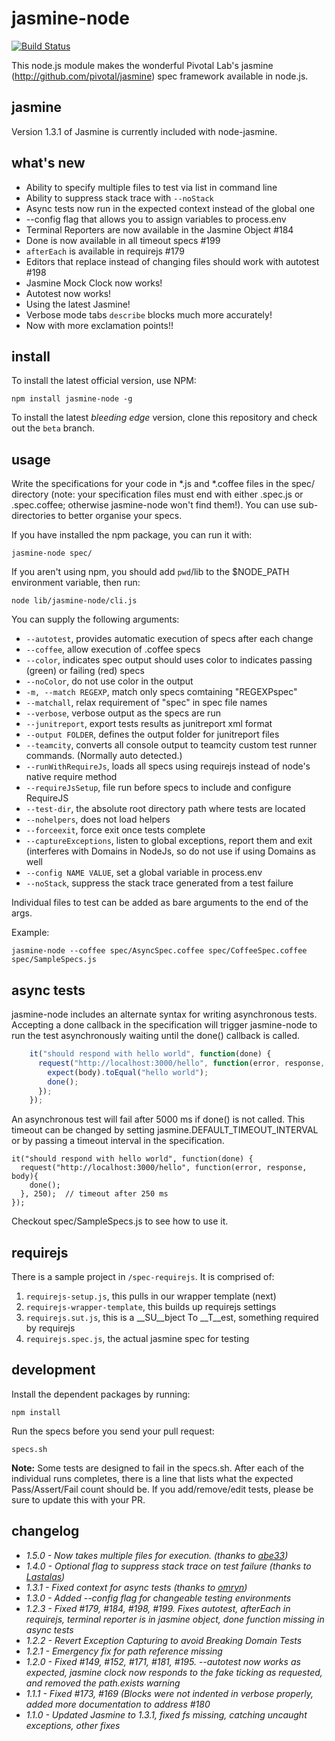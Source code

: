 jasmine-node
======

[![Build Status](https://secure.travis-ci.org/spaghetticode/jasmine-node.png)](http://travis-ci.org/spaghetticode/jasmine-node)

This node.js module makes the wonderful Pivotal Lab's jasmine
(http://github.com/pivotal/jasmine) spec framework available in
node.js.

jasmine
-------

Version 1.3.1 of Jasmine is currently included with node-jasmine.

what's new
----------
*  Ability to specify multiple files to test via list in command line
*  Ability to suppress stack trace with <code>--noStack</code>
*  Async tests now run in the expected context instead of the global one
*  --config flag that allows you to assign variables to process.env
*  Terminal Reporters are now available in the Jasmine Object #184
*  Done is now available in all timeout specs #199
*  <code>afterEach</code> is available in requirejs #179
*  Editors that replace instead of changing files should work with autotest #198
*  Jasmine Mock Clock now works!
*  Autotest now works!
*  Using the latest Jasmine!
*  Verbose mode tabs <code>describe</code> blocks much more accurately!
*  Now with more exclamation points!!

install
------

To install the latest official version, use NPM:

    npm install jasmine-node -g

To install the latest _bleeding edge_ version, clone this repository and check
out the `beta` branch.

usage
------

Write the specifications for your code in \*.js and \*.coffee files in the
spec/ directory (note: your specification files must end with either
.spec.js or .spec.coffee; otherwise jasmine-node won't find them!). You
can use sub-directories to better organise your specs.

If you have installed the npm package, you can run it with:

    jasmine-node spec/

If you aren't using npm, you should add `pwd`/lib to the $NODE_PATH
environment variable, then run:

    node lib/jasmine-node/cli.js


You can supply the following arguments:

  * <code>--autotest</code>, provides automatic execution of specs after each change
  * <code>--coffee</code>, allow execution of .coffee specs
  * <code>--color</code>, indicates spec output should uses color to
indicates passing (green) or failing (red) specs
  * <code>--noColor</code>, do not use color in the output
  * <code>-m, --match REGEXP</code>, match only specs comtaining "REGEXPspec"
  * <code>--matchall</code>, relax requirement of "spec" in spec file names
  * <code>--verbose</code>, verbose output as the specs are run
  * <code>--junitreport</code>, export tests results as junitreport xml format
  * <code>--output FOLDER</code>, defines the output folder for junitreport files
  * <code>--teamcity</code>, converts all console output to teamcity custom test runner commands. (Normally auto detected.)
  * <code>--runWithRequireJs</code>, loads all specs using requirejs instead of node's native require method
  * <code>--requireJsSetup</code>, file run before specs to include and configure RequireJS
  * <code>--test-dir</code>, the absolute root directory path where tests are located
  * <code>--nohelpers</code>, does not load helpers
  * <code>--forceexit</code>, force exit once tests complete
  * <code>--captureExceptions</code>, listen to global exceptions, report them and exit (interferes with Domains in NodeJs, so do not use if using Domains as well
  * <code>--config NAME VALUE</code>, set a global variable in process.env
  * <code>--noStack</code>, suppress the stack trace generated from a test failure

Individual files to test can be added as bare arguments to the end of the args.

Example:

`jasmine-node --coffee spec/AsyncSpec.coffee spec/CoffeeSpec.coffee spec/SampleSpecs.js`

async tests
-----------

jasmine-node includes an alternate syntax for writing asynchronous tests. Accepting
a done callback in the specification will trigger jasmine-node to run the test
asynchronously waiting until the done() callback is called.

```javascript
    it("should respond with hello world", function(done) {
      request("http://localhost:3000/hello", function(error, response, body){
        expect(body).toEqual("hello world");
        done();
      });
    });
```

An asynchronous test will fail after 5000 ms if done() is not called. This timeout
can be changed by setting jasmine.DEFAULT_TIMEOUT_INTERVAL or by passing a timeout
interval in the specification.

    it("should respond with hello world", function(done) {
      request("http://localhost:3000/hello", function(error, response, body){
        done();
      }, 250);  // timeout after 250 ms
    });

Checkout spec/SampleSpecs.js to see how to use it.

requirejs
---------

There is a sample project in `/spec-requirejs`. It is comprised of:

1.  `requirejs-setup.js`, this pulls in our wrapper template (next)
1.  `requirejs-wrapper-template`, this builds up requirejs settings
1.  `requirejs.sut.js`, this is a __SU__bject To __T__est, something required by requirejs
1.  `requirejs.spec.js`, the actual jasmine spec for testing

development
-----------

Install the dependent packages by running:

    npm install

Run the specs before you send your pull request:

    specs.sh

__Note:__ Some tests are designed to fail in the specs.sh. After each of the
individual runs completes, there is a line that lists what the expected
Pass/Assert/Fail count should be. If you add/remove/edit tests, please be sure
to update this with your PR.


changelog
---------

*  _1.5.0 - Now takes multiple files for execution. (thanks to [abe33](https://github.com/abe33))_
*  _1.4.0 - Optional flag to suppress stack trace on test failure (thanks to [Lastalas](https://github.com/Lastalas))_
*  _1.3.1 - Fixed context for async tests (thanks to [omryn](https://github.com/omryn))_
*  _1.3.0 - Added --config flag for changeable testing environments_
*  _1.2.3 - Fixed #179, #184, #198, #199. Fixes autotest, afterEach in requirejs, terminal reporter is in jasmine object, done function missing in async tests_
*  _1.2.2 - Revert Exception Capturing to avoid Breaking Domain Tests_
*  _1.2.1 - Emergency fix for path reference missing_
*  _1.2.0 - Fixed #149, #152, #171, #181, #195. --autotest now works as expected, jasmine clock now responds to the fake ticking as requested, and removed the path.exists warning_
*  _1.1.1 - Fixed #173, #169 (Blocks were not indented in verbose properly, added more documentation to address #180_
*  _1.1.0 - Updated Jasmine to 1.3.1, fixed fs missing, catching uncaught exceptions, other fixes_
